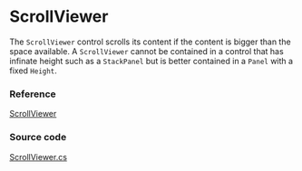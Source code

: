 # ScrollViewer

The `ScrollViewer` control scrolls its content if the content is bigger than the space available. A `ScrollViewer` cannot be contained in a control that has infinate height such as a `StackPanel` but is better contained in a `Panel` with a fixed `Height`.

### Reference <a id="reference"></a>

[ScrollViewer](http://reference.avaloniaui.net/api/Avalonia.Controls/ScrollViewer/)

### Source code <a id="source-code"></a>

[ScrollViewer.cs](https://github.com/AvaloniaUI/Avalonia/blob/master/src/Avalonia.Controls/ScrollViewer.cs)

